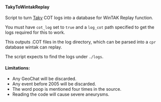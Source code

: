 #### TakyToWintakReplay
Script to turn [Taky](https://github.com/tkuester/taky) COT logs into a database for WinTAK Replay function.

You must have `cot_log` set to `true` and a `log_cot` path specified to get the logs required for this to work. 

This outputs .COT files in the log directory, which can be parsed into a `cpr` database wintak can replay. 

The script expects to find the logs under `./logs`.

#### Limitations:
* Any GeoChat will be discarded.
* Any event before 2005 will be discarded.
* The word poop is mentioned four times in the source.
* Reading the code will cause severe aneurysms.
